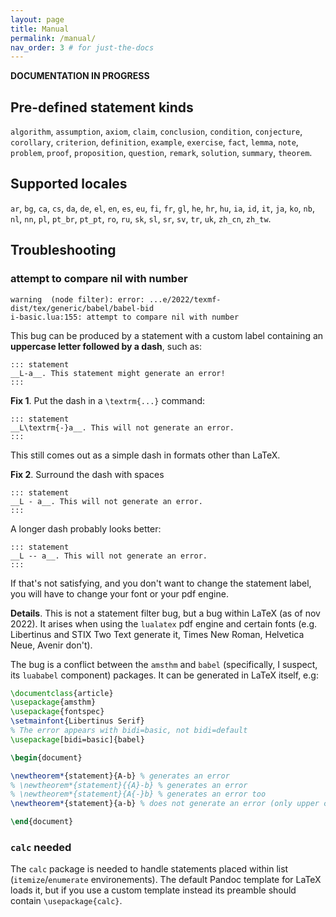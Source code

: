 ```yaml
---
layout: page
title: Manual
permalink: /manual/
nav_order: 3 # for just-the-docs
---
```


**DOCUMENTATION IN PROGRESS**

## Pre-defined statement kinds

`algorithm`, `assumption`, `axiom`, `claim`, `conclusion`,
`condition`, `conjecture`, `corollary`, `criterion`, `definition`,
`example`, `exercise`, `fact`, `lemma`, `note`, `problem`, `proof`,
`proposition`, `question`, `remark`, `solution`, `summary`, `theorem`.

## Supported locales

`ar`, `bg`, `ca`, `cs`, `da`, `de`, `el`, `en`, `es`, `eu`, `fi`,
`fr`, `gl`, `he`, `hr`, `hu`, `ia`, `id`, `it`, `ja`, `ko`, `nb`,
`nl`, `nn`, `pl`, `pt_br`, `pt_pt`, `ro`, `ru`, `sk`, `sl`, `sr`,
`sv`, `tr`, `uk`, `zh_cn`, `zh_tw`. 

## Troubleshooting

### attempt to compare nil with number

```
warning  (node filter): error: ...e/2022/texmf-dist/tex/generic/babel/babel-bid
i-basic.lua:155: attempt to compare nil with number
```

This bug can be produced by a statement with a custom label containing
an __uppercase letter followed by a dash__, such as:

```
::: statement
__L-a__. This statement might generate an error!
:::
```

__Fix 1__. Put the dash in a `\textrm{...}` command:

 ```
::: statement
__L\textrm{-}a__. This will not generate an error.
:::
```

This still comes out as a simple dash in formats other than LaTeX.

__Fix 2__. Surround the dash with spaces

```
::: statement
__L - a__. This will not generate an error.
:::
```

A longer dash probably looks better:

```
::: statement
__L -- a__. This will not generate an error.
:::
```

If that's not satisfying, and you don't want to change the 
statement label, you will have to change your font or 
your pdf engine.

__Details__. This is not a statement filter bug, but a bug within
LaTeX (as of nov 2022). It arises when using the `lualatex` pdf
engine and certain fonts (e.g. Libertinus and STIX Two Text 
generate it, Times New Roman, Helvetica Neue, Avenir don't). 

The bug is a conflict between the `amsthm` and `babel` (specifically, I
suspect, its `luababel` component) packages. It can be generated in LaTeX
itself, e.g:

 ```latex
 \documentclass{article}
\usepackage{amsthm}
\usepackage{fontspec}
\setmainfont{Libertinus Serif}
% The error appears with bidi=basic, not bidi=default
\usepackage[bidi=basic]{babel}

\begin{document}

\newtheorem*{statement}{A-b} % generates an error
% \newtheorem*{statement}{{A}-b} % generates an error
% \newtheorem*{statement}{A{-}b} % generates an error too
\newtheorem*{statement}{a-b} % does not generate an error (only upper case letters)

\end{document}
```

### `calc` needed

The `calc` package is needed to handle statements placed
within list (`itemize`/`enumerate` environements). The default Pandoc
template for LaTeX loads it, but if you use a custom template instead
its preamble should contain `\usepackage{calc}`.


[Pandoc]: https://pandoc.org
[PM]: https://pandoc.org/MANUAL.html
[releases]: https://github.com/jdutant/statement/releases/tag/latest
[PM-userdata]: https://pandoc.org/MANUAL.html#option--data-dir
[PM-luafilter]: https://pandoc.org/MANUAL.html#option--lua-filter


[manual]: manual
[PandocLua]: https://pandoc.org/lua-filters.html
